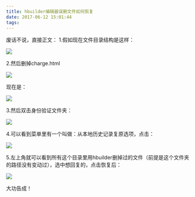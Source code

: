 ```yaml
---
title: hbuilder编辑器误删文件如何恢复
date: 2017-06-12 15:01:44
tags:
---
```



废话不说，直接正文：
1.假如现在文件目录结构是这样：  

![](https://ws2.sinaimg.cn/large/006tKfTcly1fgif7flfn0j307k04ut8t.jpg)  

2.然后删掉charge.html  

![](https://ws1.sinaimg.cn/large/006tKfTcly1fgif8lodx0j30gg0g0myo.jpg)  

现在是： 

![](https://ws4.sinaimg.cn/large/006tKfTcly1fgif9ggv89j309204qaa4.jpg)  

3.然后双击身份验证文件夹：  

![](https://ws2.sinaimg.cn/large/006tKfTcly1fgifahk5unj30dy0s0jtr.jpg)  

4.可以看到菜单里有一个叫做：从本地历史记录复原选项，点击：  

![](https://ws1.sinaimg.cn/large/006tKfTcly1fgifbp64jqj312q14ywh2.jpg)  

5.左上角就可以看到所有这个目录里用hbuilder删掉过的文件（前提是这个文件夹的路径没有变动过），选中想回复的，点击恢复后：  

![](https://ws1.sinaimg.cn/large/006tKfTcly1fgifczdkkoj308k04o3yl.jpg)  

大功告成！